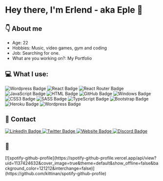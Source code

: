# Hey there, I'm Erlend - aka Eple 👋

## :point_down: About me
- Age: 22
- Hobbies: Music, video games, gym and coding
- Job: Searching for one.
- What are you working on?: My Portfolio

## :computer: What I use: 
<div id="badges">
    <img src="https://img.shields.io/badge/Visual_Studio_Code-0078D4?style=for-the-badge&logo=visual%20studio%20code&logoColor=white" alt="Wordpress Badge"/>
    <img src="https://img.shields.io/badge/React-20232A?style=for-the-badge&logo=react&logoColor=61DAFB" alt="React Badge"/>
    <img src="https://img.shields.io/badge/React_Router-CA4245?style=for-the-badge&logo=react-router&logoColor=white" alt="React Router Badge"/>
    <img src="https://img.shields.io/badge/JavaScript-F7DF1E?style=for-the-badge&logo=javascript&logoColor=black" alt="JavaScript Badge"/>
    <img src="https://img.shields.io/badge/HTML5-E34F26?style=for-the-badge&logo=html5&logoColor=white" alt="HTML Badge"/>
    <img src="https://img.shields.io/badge/GitHub-100000?style=for-the-badge&logo=github&logoColor=white" alt="GitHub Badge"/>
    <img src="https://img.shields.io/badge/Windows-0078D6?style=for-the-badge&logo=windows&logoColor=white" alt="Windows Badge"/>
    <img src="https://img.shields.io/badge/CSS3-1572B6?style=for-the-badge&logo=css3&logoColor=white" alt="CSS3 Badge"/>
    <img src="https://img.shields.io/badge/Sass-CC6699?style=for-the-badge&logo=sass&logoColor=white" alt="SASS Badge"/>
    <img src="https://img.shields.io/badge/TypeScript-007ACC?style=for-the-badge&logo=typescript&logoColor=white" alt="TypeScript Badge"/>
    <img src="https://img.shields.io/badge/Bootstrap-563D7C?style=for-the-badge&logo=bootstrap&logoColor=white" alt="Bootstrap Badge"/>
    <img src="https://img.shields.io/badge/Heroku-430098?style=for-the-badge&logo=heroku&logoColor=white" alt="Heroku Badge"/>
    <img src="https://img.shields.io/badge/Wordpress-21759B?style=for-the-badge&logo=wordpress&logoColor=white" alt="Wordpress Badge"/>
</div>

## :calling: Contact
<div>
<a href="https://www.linkedin.com/in/erlend-s-2206ab159/">
<img src="https://img.shields.io/badge/LinkedIn-0077B5?style=for-the-badge&logo=linkedin&logoColor=white" alt="LinkedIn Badge"/>
</a>
<a href="https://www.twitter.com/noteple">
<img src="https://img.shields.io/badge/Twitter-1DA1F2?style=for-the-badge&logo=twitter&logoColor=white" alt="Twitter Badge"/>
</a>
<a href="https://www.epledev.netlify.app">
<img src="https://img.shields.io/badge/website-000000?style=for-the-badge&logo=About.me&logoColor=white" alt="Website Badge"/>
</a>
<a href="https://discord.com/users/195228341970796544">
<img src="https://img.shields.io/badge/Discord-7289DA?style=for-the-badge&logo=discord&logoColor=white" alt="Discord Badge"/>
</a>
</div>

## 🎵
<div>
[![spotify-github-profile](https://spotify-github-profile.vercel.app/api/view?uid=1137424632&cover_image=true&theme=default&show_offline=false&background_color=121212&interchange=false)](https://github.com/kittinan/spotify-github-profile)
</div>
